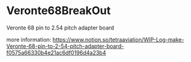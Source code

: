 # Veronte68BreakOut
Veronte 68 pin to 2.54 pitch adapter board

more information: https://www.notion.so/tetraaviation/WIP-Log-make-Veronte-68-pin-to-2-54-pitch-adapter-board-f0575a66330b4e21ac6df0196d4a23b4